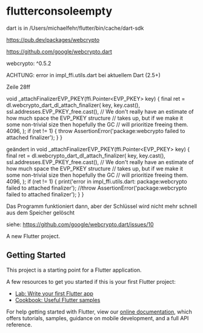 # flutterconsoleempty

dart is in /Users/michaelfehr/flutter/bin/cache/dart-sdk

https://pub.dev/packages/webcrypto

https://github.com/google/webcrypto.dart

webcrypto: ^0.5.2

ACHTUNG: error in impl_ffi.utils.dart bei aktuellem Dart (2.5+)

Zeile 28ff

void _attachFinalizerEVP_PKEY(ffi.Pointer<EVP_PKEY> key) {
final ret = dl.webcrypto_dart_dl_attach_finalizer(
key,
key.cast(),
ssl.addresses.EVP_PKEY_free.cast(),
// We don't really have an estimate of how much space the EVP_PKEY structure
// takes up, but if we make it some non-trivial size then hopefully the GC
// will prioritize freeing them.
4096,
);
if (ret != 1) {
throw AssertionError('package:webcrypto failed to attached finalizer');
}
}

geändert in void _attachFinalizerEVP_PKEY(ffi.Pointer<EVP_PKEY> key) {
final ret = dl.webcrypto_dart_dl_attach_finalizer(
key,
key.cast(),
ssl.addresses.EVP_PKEY_free.cast(),
// We don't really have an estimate of how much space the EVP_PKEY structure
// takes up, but if we make it some non-trivial size then hopefully the GC
// will prioritize freeing them.
4096,
);
if (ret != 1) {
print('error in impl_ffi.utils.dart: package:webcrypto failed to attached finalizer');
//throw AssertionError('package:webcrypto failed to attached finalizer');
}
}

Das Programm funktioniert dann, aber der Schlüssel wird nicht mehr schnell aus dem Speicher gelöscht

siehe: https://github.com/google/webcrypto.dart/issues/10



A new Flutter project.

## Getting Started

This project is a starting point for a Flutter application.

A few resources to get you started if this is your first Flutter project:

- [Lab: Write your first Flutter app](https://flutter.dev/docs/get-started/codelab)
- [Cookbook: Useful Flutter samples](https://flutter.dev/docs/cookbook)

For help getting started with Flutter, view our
[online documentation](https://flutter.dev/docs), which offers tutorials,
samples, guidance on mobile development, and a full API reference.
